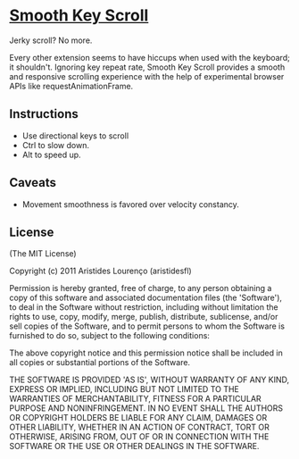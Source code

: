 [Smooth Key Scroll](http://chrome.google.com/webstore/detail/gphmhpfbknciemgfnfhjapilmcaecljh)
==================
Jerky scroll? No more.

Every other extension seems to have hiccups when used with the keyboard; it shouldn't. Ignoring key repeat rate, Smooth Key Scroll provides a smooth and responsive scrolling experience with the help of experimental browser APIs like requestAnimationFrame.

Instructions
------------
* Use directional keys to scroll</li>
* Ctrl to slow down.
* Alt to speed up.

Caveats
-------
* Movement smoothness is favored over velocity constancy.

License
-------
(The MIT License)

Copyright (c) 2011 Aristides Lourenço (aristidesfl)

Permission is hereby granted, free of charge, to any person obtaining
a copy of this software and associated documentation files (the
'Software'), to deal in the Software without restriction, including
without limitation the rights to use, copy, modify, merge, publish,
distribute, sublicense, and/or sell copies of the Software, and to
permit persons to whom the Software is furnished to do so, subject to
the following conditions:

The above copyright notice and this permission notice shall be
included in all copies or substantial portions of the Software.

THE SOFTWARE IS PROVIDED 'AS IS', WITHOUT WARRANTY OF ANY KIND,
EXPRESS OR IMPLIED, INCLUDING BUT NOT LIMITED TO THE WARRANTIES OF
MERCHANTABILITY, FITNESS FOR A PARTICULAR PURPOSE AND NONINFRINGEMENT.
IN NO EVENT SHALL THE AUTHORS OR COPYRIGHT HOLDERS BE LIABLE FOR ANY
CLAIM, DAMAGES OR OTHER LIABILITY, WHETHER IN AN ACTION OF CONTRACT,
TORT OR OTHERWISE, ARISING FROM, OUT OF OR IN CONNECTION WITH THE
SOFTWARE OR THE USE OR OTHER DEALINGS IN THE SOFTWARE.